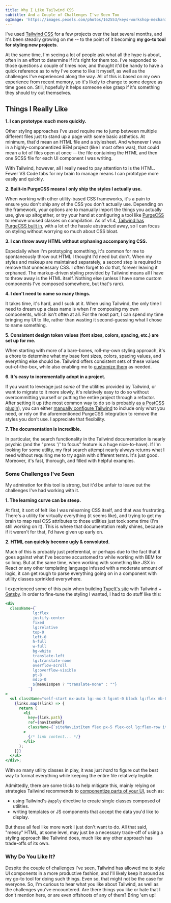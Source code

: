 ```yaml
---
title: Why I Like Tailwind CSS
subtitle: And a Couple of Challenges I've Seen Too
ogImage: 'https://images.pexels.com/photos/162553/keys-workshop-mechanic-tools-162553.jpeg?auto=compress&cs=tinysrgb&dpr=2&h=1200&w=1200'
---
```


I've used [Tailwind CSS](https://tailwindcss.com/) for a few projects over the last several months, and it's been steadily growing on me -- to the point of it becoming **my go-to tool for styling new projects**.

At the same time, I'm seeing a lot of people ask what all the hype is about, often in an effort to determine if it's right for them too. I've responded to those questions a couple of times now, and thought it'd be handy to have a quick reference as to why I've come to like it myself, as well as the challenges I've experienced along the way. All of this is based on my own experience from recent memory, so it's likely to change to some degree as time goes on. Still, hopefully it helps someone else grasp if it's something they should try out themselves.

## Things I Really Like

**1. I can prototype _much_ more quickly.**

Other styling approaches I've used require me to jump between multiple different files just to stand up a page with some basic asthetics. At minimum, that'd mean an HTML file and a stylesheet. And whenever I was in a highly-componentized BEM project (like I most often was), that could mean a _lot_ of files open at once -- the file containing the HTML and then one SCSS file for each UI component I was writing.

With Tailwind, however, all I really need to pay attention to is the HTML. Fewer VS Code tabs for my brain to manage means I can prototype more easily and quickly.

**2. Built-in PurgeCSS means I only ship the styles I actually use.**

When working with other utility-based CSS frameworks, it's a pain to ensure you don't ship any of the CSS you don't actually use. Depending on the framework, your options are to manually import the things you actually use, give up altogether, or try your hand at configuring a tool like [PurgeCSS](https://purgecss.com/) to remove unused classes on compilation. As of v1.4, [Tailwind has PurgeCSS built in](https://tailwindcss.com/docs/release-notes/#tailwind-css-v1-4), with a lot of the hassle abstracted away, so I can focus on styling without worrying so much about CSS bloat.

**3. I can throw away HTML without orphaning accompanying CSS.**

Especially when I'm prototyping something, it's common for me to spontaneously throw out HTML I thought I'd need but don't. When my styles and makeup are maintained separately, a second step is required to remove that unnecessary CSS. I often forget to do that, forever leaving it orphaned. The markup-driven styling provided by Tailwind means all I have to throw away is the HTML itself. Nothing else (unless I have some custom components I've composed somewhere, but that's rare).

**4. I don't need to name so many things.**

It takes time, it's hard, and I suck at it. When using Tailwind, the only time I need to dream up a class name is when I'm composing my own components, which isn't often at all. For the most part, I can spend my time bringing my UI to life, rather than wasting it second-guessing what I chose to name something.

**5. Consistent design token values (font sizes, colors, spacing, etc.) are set up for me.**

When starting with more of a bare-bones, roll-my-own styling approach, it's a chore to determine what my base font sizes, colors, spacing values, and everything else should be. Tailwind offers consistent sets of these values out-of-the-box, while also enabling me to [customize them](https://tailwindcss.com/docs/margin/#customizing) as needed.

**6. It's easy to incrementally adopt in a project.**

If you want to leverage just _some_ of the utilities provided by Tailwind, or want to migrate to it more slowly, it's relatively easy to do so without overcommitting yourself or putting the entire project through a refactor. After setting it up (the most common way to do so is probably [as a PostCSS plugin](https://tailwindcss.com/docs/installation#using-tailwind-with-postcss)), you can either [manually configure Tailwind](https://tailwindcss.com/docs/configuration/) to include only what you need, or rely on the aforementioned PurgeCSS integration to remove the styles you don't use. I appreciate that flexibility.

**7. The documentation is incredible.**

In particular, the search functionality in the Tailwind documentation is nearly psychic (and the "press '/' to focus" feature is a huge nice-to-have). If I'm looking for some utility, my first search attempt nearly always returns what I need without requiring me to try again with different terms. It's just good. Moreover, it's fast, thorough, and filled with helpful examples.

### Some Challenges I've Seen

My admiration for this tool is strong, but it'd be unfair to leave out the challenges I've had working with it.

**1. The learning curve can be steep.**

At first, it sort of felt like I was relearning CSS itself, and that was frustrating. There's a utility for virtually everything (it seems like), and trying to get my brain to map real CSS attributes to those utilities just took some time (I'm still working on it). This is where that documentation really shines, because if it weren't for that, I'd have given up early on.

**2. HTML can quickly become ugly & convoluted.**

Much of this is probably just preferential, or perhaps due to the fact that it goes against what I've become accustomed to while working with BEM for so long. But at the same time, when working with something like JSX in React or any other templating language infused with a moderate amount of logic, it can get rough to parse everything going on in a component with utility classes sprinkled everywhere.

I experienced some of this pain when building [TypeIt's site](https://typeitjs.com) with Tailwind + [Gatsby](https://gatsbyjs.org). In order to fine-tune the styling I wanted, I had to do stuff like this:


```jsx
<div
  className={`
            lg:flex
            justify-center
            fixed
            lg:relative
            top-0
            left-0
            h-full
            w-full
            bg-white
            translate-left
            lg:translate-none
            overflow-scroll
            lg:overflow-visible
            pt-8
            md:p-0
            ${menuIsOpen ? "translate-none" : ""}
          `}
>
  <ul className="self-start mx-auto lg:-mx-3 lg:mt-0 block lg:flex mb-8 lg:mb-0">
    {links.map((link) => {
      return (
        <li
          key={link.path}
          ref={navItemRef}
          className={`siteNavListItem flex px-5 flex-col lg:flex-row items-center font-light justify-center mb-5 lg:mb-0 relative`}
        >
          {/* link content... */}
        </li>
      );
    })}
  </ul>
</div>;
```

With so many utility classes in play, it was just _hard_ to figure out the best way to format everything while keeping the entire file relatively legible.

Admittedly, there are some tricks to help mitigate this, mainly relying on strategies Tailwind recommends to [componentize parts of your UI](https://tailwindcss.com/docs/extracting-components/), such as:

- using Tailwind's `@apply` directive to create single classes composed of utilities.
- writing templates or JS components that accept the data you'd like to display.

But these all feel like more work I just don't want to do. All that said, "messy" HTML, at some level, may just be a necessary trade-off of using a styling approach like Tailwind does, much like any other approach has trade-offs of its own.

### Why Do You Like It?

Despite the couple of challenges I've seen, Tailwind has allowed me to style UI components in a more productive fashion, and I'll likely keep it around as my go-to tool for doing such things. Even so, that might not be the case for everyone. So, I'm curious to hear what you like about Tailwind, as well as the challenges you've encountered. Are there things you like or hate that I don't mention here, or are even offshoots of any of them? Bring 'em up!
